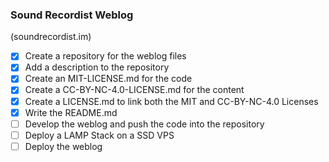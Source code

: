### Sound Recordist Weblog
(soundrecordist.im)

- [x] Create a repository for the weblog files
- [x] Add a description to the repository
- [x] Create an MIT-LICENSE.md for the code
- [x] Create a CC-BY-NC-4.0-LICENSE.md for the content
- [x] Create a LICENSE.md to link both the MIT and CC-BY-NC-4.0 Licenses
- [x] Write the README.md
- [ ] Develop the weblog and push the code into the repository
- [ ] Deploy a LAMP Stack on a SSD VPS
- [ ] Deploy the weblog
